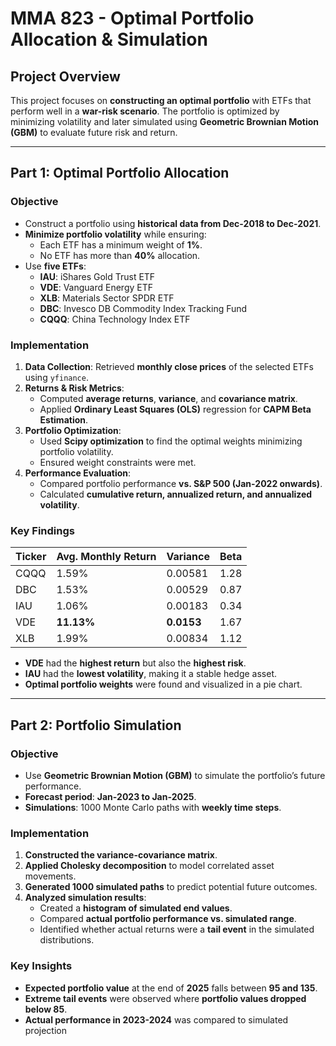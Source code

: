# MMA 823 - Optimal Portfolio Allocation & Simulation

## Project Overview
This project focuses on **constructing an optimal portfolio** with ETFs that perform well in a **war-risk scenario**. The portfolio is optimized by minimizing volatility and later simulated using **Geometric Brownian Motion (GBM)** to evaluate future risk and return.

---
## Part 1: Optimal Portfolio Allocation

### Objective
- Construct a portfolio using **historical data from Dec-2018 to Dec-2021**.
- **Minimize portfolio volatility** while ensuring:
  - Each ETF has a minimum weight of **1%**.
  - No ETF has more than **40%** allocation.
- Use **five ETFs**:
  - **IAU**: iShares Gold Trust ETF
  - **VDE**: Vanguard Energy ETF
  - **XLB**: Materials Sector SPDR ETF
  - **DBC**: Invesco DB Commodity Index Tracking Fund
  - **CQQQ**: China Technology Index ETF

### Implementation
1. **Data Collection**: Retrieved **monthly close prices** of the selected ETFs using `yfinance`.
2. **Returns & Risk Metrics**:
   - Computed **average returns**, **variance**, and **covariance matrix**.
   - Applied **Ordinary Least Squares (OLS)** regression for **CAPM Beta Estimation**.
3. **Portfolio Optimization**:
   - Used **Scipy optimization** to find the optimal weights minimizing portfolio volatility.
   - Ensured weight constraints were met.
4. **Performance Evaluation**:
   - Compared portfolio performance **vs. S&P 500 (Jan-2022 onwards)**.
   - Calculated **cumulative return, annualized return, and annualized volatility**.

### Key Findings
| Ticker | Avg. Monthly Return | Variance | Beta  |
|--------|--------------------|---------|------|
| CQQQ   | 1.59%              | 0.00581  | 1.28 |
| DBC    | 1.53%              | 0.00529  | 0.87 |
| IAU    | 1.06%              | 0.00183  | 0.34 |
| VDE    | **11.13%**         | **0.0153** | 1.67 |
| XLB    | 1.99%              | 0.00834  | 1.12 |

- **VDE** had the **highest return** but also the **highest risk**.
- **IAU** had the **lowest volatility**, making it a stable hedge asset.
- **Optimal portfolio weights** were found and visualized in a pie chart.

---
## Part 2: Portfolio Simulation

### Objective
- Use **Geometric Brownian Motion (GBM)** to simulate the portfolio’s future performance.
- **Forecast period**: **Jan-2023 to Jan-2025**.
- **Simulations**: 1000 Monte Carlo paths with **weekly time steps**.

### Implementation
1. **Constructed the variance-covariance matrix**.
2. **Applied Cholesky decomposition** to model correlated asset movements.
3. **Generated 1000 simulated paths** to predict potential future outcomes.
4. **Analyzed simulation results**:
   - Created a **histogram of simulated end values**.
   - Compared **actual portfolio performance vs. simulated range**.
   - Identified whether actual returns were a **tail event** in the simulated distributions.

### Key Insights
- **Expected portfolio value** at the end of **2025** falls between **95 and 135**.
- **Extreme tail events** were observed where **portfolio values dropped below 85**.
- **Actual performance in 2023-2024** was compared to simulated projection

